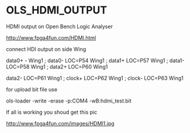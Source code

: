 # OLS_HDMI_OUTPUT
HDMI output on Open Bench Logic Analyser

http://www.fpga4fun.com/HDMI.html

connect HDI output on side Wing 

data0+ - Wing1 ; data0- LOC=P54 Wing1 ; data1+ LOC=P57 Wing1 ; data1- LOC=P58 Wing1 ; data2+ LOC=P60 Wing1

data2- LOC=P61 Wing1 ; clock+ LOC=P62 Wing1 ; clock- LOC=P63 Wing1

for upload bit file use 

ols-loader -write -erase -p:COM4 -wB:hdmi_test.bit

If all is working you shoud get this pic

http://www.fpga4fun.com/images/HDMI1.jpg


